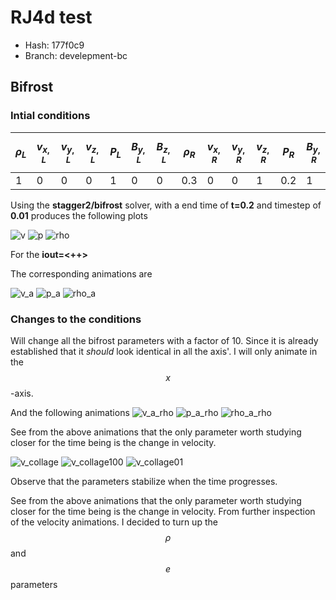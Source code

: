 <script
  src="https://cdn.mathjax.org/mathjax/latest/MathJax.js?config=TeX-AMS-MML_HTMLorMML"
  type="text/javascript">
</script>
# RJ4d test

* Hash: 177f0c9
* Branch: develepment-bc


## Bifrost
### Intial conditions
|$$\rho_L$$|$$v_{x,L}$$|$$v_{y,L}$$|$$v_{z,L}$$|$$P_L$$|$$B_{y,L}$$|$$B_{z,L}$$|$$\rho_R$$|$$v_{x,R}$$|$$v_{y,R}$$|$$v_{z,R}$$|$$P_R$$|$$B_{y,R}$$|$$B_{z,R}$$|
|---|---|---|---|---|---|---|---|---|---|---|---|---|---|
|1|0|0|0|1|0|0|0.3|0|0|1|0.2|1|0|

Using the **stagger2/bifrost** solver, with a end time of **t=0.2** and timestep of **0.01** produces the following plots

![v](images/rj4d/ic/rj4d_v.png)
![p](images/rj4d/ic/rj4d_p.png)
![rho](images/rj4d/ic/rj4d_rho.png)

For the **iout=<++>**

The corresponding animations are

![v_a](images/rj4d/ic/rj4d_v.gif)
![p_a](images/rj4d/ic/rj4d_p.gif)
![rho_a](images/rj4d/ic/rj4d_rho.gif)

### Changes to the conditions

Will change all the bifrost parameters with a factor of 10. 
Since it is already established that it *should* look identical in all the axis'. 
I will only animate in the $$x$$-axis. 


And the following animations
![v_a_rho](images/rj4d/changes/rj4d_v.gif)
![p_a_rho](images/rj4d/changes/rj4d_p.gif)
![rho_a_rho](images/rj4d/changes/rj4d_rho.gif)


See from the above animations that the only parameter worth studying closer for the time being is the change in velocity.  


![v_collage](images/rj4d/changes/v.png)
![v_collage100](images/rj4d/changes/v_100.png)
![v_collage01](images/rj4d/changes/v_01.png)


Observe that the parameters stabilize when the time progresses. 

See from the above animations that the only parameter worth studying closer for the time being is the change in velocity. 
From further inspection of the velocity animations. 
I decided to turn up the $$\rho$$ and $$e$$ parameters
